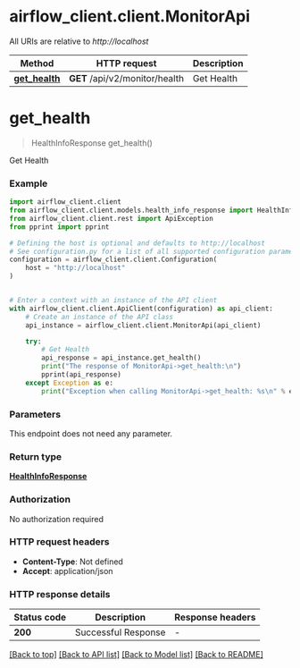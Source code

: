 # airflow_client.client.MonitorApi

All URIs are relative to *http://localhost*

Method | HTTP request | Description
------------- | ------------- | -------------
[**get_health**](MonitorApi.md#get_health) | **GET** /api/v2/monitor/health | Get Health


# **get_health**
> HealthInfoResponse get_health()

Get Health

### Example


```python
import airflow_client.client
from airflow_client.client.models.health_info_response import HealthInfoResponse
from airflow_client.client.rest import ApiException
from pprint import pprint

# Defining the host is optional and defaults to http://localhost
# See configuration.py for a list of all supported configuration parameters.
configuration = airflow_client.client.Configuration(
    host = "http://localhost"
)


# Enter a context with an instance of the API client
with airflow_client.client.ApiClient(configuration) as api_client:
    # Create an instance of the API class
    api_instance = airflow_client.client.MonitorApi(api_client)

    try:
        # Get Health
        api_response = api_instance.get_health()
        print("The response of MonitorApi->get_health:\n")
        pprint(api_response)
    except Exception as e:
        print("Exception when calling MonitorApi->get_health: %s\n" % e)
```



### Parameters

This endpoint does not need any parameter.

### Return type

[**HealthInfoResponse**](HealthInfoResponse.md)

### Authorization

No authorization required

### HTTP request headers

 - **Content-Type**: Not defined
 - **Accept**: application/json

### HTTP response details

| Status code | Description | Response headers |
|-------------|-------------|------------------|
**200** | Successful Response |  -  |

[[Back to top]](#) [[Back to API list]](../README.md#documentation-for-api-endpoints) [[Back to Model list]](../README.md#documentation-for-models) [[Back to README]](../README.md)

